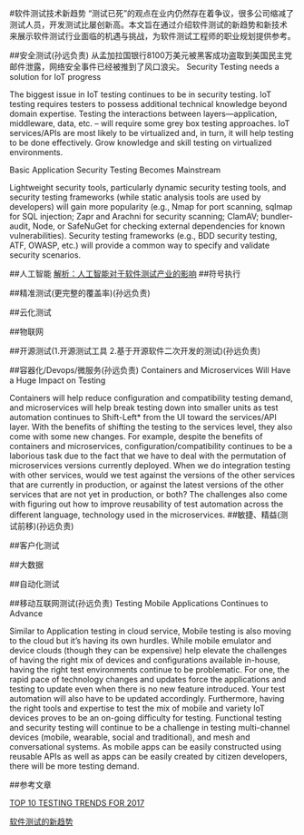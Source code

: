 #软件测试技术新趋势
“测试已死”的观点在业内仍然存在着争议，很多公司缩减了测试人员，开发测试比屡创新高。本文旨在通过介绍软件测试的新趋势和新技术 来展示软件测试行业面临的机遇与挑战，为软件测试工程师的职业规划提供参考。

##安全测试(孙远负责)
从孟加拉国银行8100万美元被黑客成功盗取到美国民主党邮件泄露，网络安全事件已经被推到了风口浪尖。
Security Testing needs a solution for IoT progress

The biggest issue in IoT testing continues to be in security testing. IoT testing requires testers to possess additional technical knowledge beyond domain expertise. Testing the interactions between layers—application, middleware, data, etc. – will require some grey box testing approaches. IoT services/APIs are most likely to be virtualized and, in turn, it will help testing to be done effectively. Grow knowledge and skill testing on virtualized environments.

Basic Application Security Testing Becomes Mainstream

Lightweight security tools, particularly dynamic security testing tools, and security testing frameworks (while static analysis tools are used by developers) will gain more popularity (e.g., Nmap for port scanning, sqlmap for SQL injection; Zapr and Arachni for security scanning; ClamAV; bundler-audit, Node, or SafeNuGet for checking external dependencies for known vulnerabilities). Security testing frameworks (e.g., BDD security testing, ATF, OWASP, etc.) will provide a common way to specify and validate security scenarios.

##人工智能
[解析：人工智能对于软件测试产业的影响](http://www.elecfans.com/rengongzhineng/473707.html)
##符号执行

##精准测试(更完整的覆盖率)(孙远负责)

##云化测试

##物联网

##开源测试(1.开源测试工具 2.基于开源软件二次开发的测试)(孙远负责)

##容器化/Devops/微服务(孙远负责)
Containers and Microservices Will Have a Huge Impact on Testing

Containers will help reduce configuration and compatibility testing demand, and microservices will help break testing down into smaller units as test automation continues to Shift-Left* from the UI toward the services/API layer. With the benefits of shifting the testing to the services level, they also come with some new changes. For example, despite the benefits of containers and microservices, configuration/compatibility continues to be a laborious task due to the fact that we have to deal with the permutation of microservices versions currently deployed. When we do integration testing with other services, would we test against the versions of the other services that are currently in production, or against the latest versions of the other services that are not yet in production, or both? The challenges also come with figuring out how to improve reusability of test automation across the different language, technology used in the microservices.
##敏捷、精益(测试前移)(孙远负责)

##客户化测试

##大数据

##自动化测试

##移动互联网测试(孙远负责)
Testing Mobile Applications Continues to Advance

Similar to Application testing in cloud service, Mobile testing is also moving to the cloud but it’s having its own hurdles. While mobile emulator and device clouds (though they can be expensive) help elevate the challenges of having the right mix of devices and configurations available in-house, having the right test environments continue to be problematic. For one, the rapid pace of technology changes and updates force the applications and testing to update even when there is no new feature introduced. Your test automation will also have to be updated accordingly. Furthermore, having the right tools and expertise to test the mix of mobile and variety IoT devices proves to be an on-going difficulty for testing. Functional testing and security testing will continue to be a challenge in testing multi-channel devices (mobile, wearable, social and traditional), and mesh and conversational systems. As mobile apps can be easily constructed using reusable APIs as well as apps can be easily created by citizen developers, there will be more testing demand.

##参考文章

[TOP 10 TESTING TRENDS FOR 2017](http://www.logigear.com/magazine/top-10-testing-trends-for-2017/)

[软件测试的新趋势](http://www.infoq.com/cn/articles/new-trends-of-software-testing)

